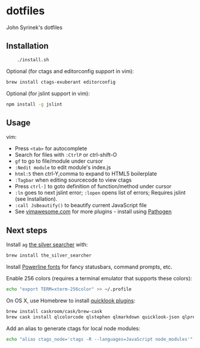 # dotfiles
John Syrinek's dotfiles

## Installation
```sh
    ./install.sh
```

Optional (for ctags and editorconfig support in vim):

```sh
brew install ctags-exuberant editorconfig
```

Optional (for jslint support in vim):

```sh
npm install -g jslint
```

## Usage
vim:

* Press `<tab>` for autocomplete
* Search for files with `:CtrlP` or ctrl-shift-O
* `gf` to go to file/module under cursor
* `:Nedit module` to edit module's index.js
* `html:5` then ctrl-Y,comma to expand to HTML5 boilerplate
* `:Tagbar` when editing sourcecode to view ctags
* Press `ctrl-]` to goto definition of function/method under cursor
* `:ln` goes to next jslint error; `:lopen` opens list of errors; Requires jslint (see Installation).
* `:call JsBeautify()` to beautify current JavaScript file
* See [vimawesome.com](http://vimawesome.com/) for more plugins - install using [Pathogen](https://github.com/tpope/vim-pathogen)

## Next steps
Install `ag` [the silver searcher](https://github.com/ggreer/the_silver_searcher) with:

```sh
brew install the_silver_searcher
```

Install [Powerline fonts](https://github.com/powerline/fonts) for fancy statusbars, command prompts, etc.

Enable 256 colors (requires a terminal emulator that supports these colors):

```sh
echo "export TERM=xterm-256color" >> ~/.profile
```

On OS X, use Homebrew to install [quicklook plugins](https://github.com/sindresorhus/quick-look-plugins): 

```sh
brew install caskroom/cask/brew-cask
brew cask install qlcolorcode qlstephen qlmarkdown quicklook-json qlprettypatch quicklook-csv betterzipql qlimagesize webpquicklook suspicious-package
```

Add an alias to generate ctags for local node modules:

```sh
echo "alias ctags_node='ctags -R --languages=JavaScript node_modules'" >> ~/.profile
```

